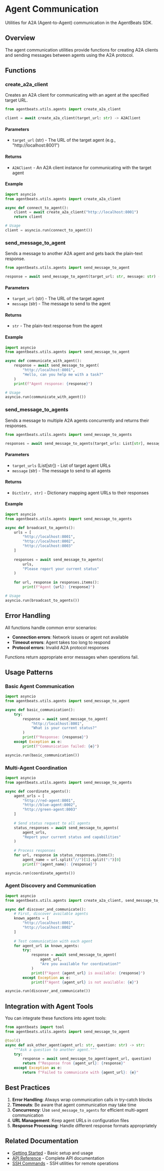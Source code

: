 # Agent Communication

Utilities for A2A (Agent-to-Agent) communication in the AgentBeats SDK.

## Overview

The agent communication utilities provide functions for creating A2A clients and sending messages between agents using the A2A protocol.

## Functions

### create_a2a_client

Creates an A2A client for communicating with an agent at the specified target URL.

```python
from agentbeats.utils.agents import create_a2a_client

client = await create_a2a_client(target_url: str) -> A2AClient
```

#### Parameters

- `target_url` (str) - The URL of the target agent (e.g., "http://localhost:8001")

#### Returns

- `A2AClient` - An A2A client instance for communicating with the target agent

#### Example

```python
import asyncio
from agentbeats.utils.agents import create_a2a_client

async def connect_to_agent():
    client = await create_a2a_client("http://localhost:8001")
    return client

# Usage
client = asyncio.run(connect_to_agent())
```

### send_message_to_agent

Sends a message to another A2A agent and gets back the plain-text response.

```python
from agentbeats.utils.agents import send_message_to_agent

response = await send_message_to_agent(target_url: str, message: str) -> str
```

#### Parameters

- `target_url` (str) - The URL of the target agent
- `message` (str) - The message to send to the agent

#### Returns

- `str` - The plain-text response from the agent

#### Example

```python
import asyncio
from agentbeats.utils.agents import send_message_to_agent

async def communicate_with_agent():
    response = await send_message_to_agent(
        "http://localhost:8001",
        "Hello, can you help me with a task?"
    )
    print(f"Agent response: {response}")

# Usage
asyncio.run(communicate_with_agent())
```

### send_message_to_agents

Sends a message to multiple A2A agents concurrently and returns their responses.

```python
from agentbeats.utils.agents import send_message_to_agents

responses = await send_message_to_agents(target_urls: List[str], message: str) -> Dict[str, str]
```

#### Parameters

- `target_urls` (List[str]) - List of target agent URLs
- `message` (str) - The message to send to all agents

#### Returns

- `Dict[str, str]` - Dictionary mapping agent URLs to their responses

#### Example

```python
import asyncio
from agentbeats.utils.agents import send_message_to_agents

async def broadcast_to_agents():
    urls = [
        "http://localhost:8001",
        "http://localhost:8002",
        "http://localhost:8003"
    ]
    
    responses = await send_message_to_agents(
        urls,
        "Please report your current status"
    )
    
    for url, response in responses.items():
        print(f"Agent {url}: {response}")

# Usage
asyncio.run(broadcast_to_agents())
```

## Error Handling

All functions handle common error scenarios:

- **Connection errors**: Network issues or agent not available
- **Timeout errors**: Agent takes too long to respond
- **Protocol errors**: Invalid A2A protocol responses

Functions return appropriate error messages when operations fail.

## Usage Patterns

### Basic Agent Communication

```python
import asyncio
from agentbeats.utils.agents import send_message_to_agent

async def basic_communication():
    try:
        response = await send_message_to_agent(
            "http://localhost:8001",
            "What is your current status?"
        )
        print(f"Response: {response}")
    except Exception as e:
        print(f"Communication failed: {e}")

asyncio.run(basic_communication())
```

### Multi-Agent Coordination

```python
import asyncio
from agentbeats.utils.agents import send_message_to_agents

async def coordinate_agents():
    agent_urls = [
        "http://red-agent:8001",
        "http://blue-agent:8002",
        "http://green-agent:8003"
    ]
    
    # Send status request to all agents
    status_responses = await send_message_to_agents(
        agent_urls,
        "Report your current status and capabilities"
    )
    
    # Process responses
    for url, response in status_responses.items():
        agent_name = url.split("//")[1].split(":")[0]
        print(f"{agent_name}: {response}")

asyncio.run(coordinate_agents())
```

### Agent Discovery and Communication

```python
import asyncio
from agentbeats.utils.agents import create_a2a_client, send_message_to_agent

async def discover_and_communicate():
    # First, discover available agents
    known_agents = [
        "http://localhost:8001",
        "http://localhost:8002"
    ]
    
    # Test communication with each agent
    for agent_url in known_agents:
        try:
            response = await send_message_to_agent(
                agent_url,
                "Are you available for coordination?"
            )
            print(f"Agent {agent_url} is available: {response}")
        except Exception as e:
            print(f"Agent {agent_url} is not available: {e}")

asyncio.run(discover_and_communicate())
```

## Integration with Agent Tools

You can integrate these functions into agent tools:

```python
from agentbeats import tool
from agentbeats.utils.agents import send_message_to_agent

@tool()
async def ask_other_agent(agent_url: str, question: str) -> str:
    """Ask a question to another agent."""
    try:
        response = await send_message_to_agent(agent_url, question)
        return f"Response from {agent_url}: {response}"
    except Exception as e:
        return f"Failed to communicate with {agent_url}: {e}"
```

## Best Practices

1. **Error Handling**: Always wrap communication calls in try-catch blocks
2. **Timeouts**: Be aware that agent communication may take time
3. **Concurrency**: Use `send_message_to_agents` for efficient multi-agent communication
4. **URL Management**: Keep agent URLs in configuration files
5. **Response Processing**: Handle different response formats appropriately

## Related Documentation

- [Getting Started](../getting-started.md) - Basic setup and usage
- [API Reference](../api-reference.md) - Complete API documentation
- [SSH Commands](ssh.md) - SSH utilities for remote operations 